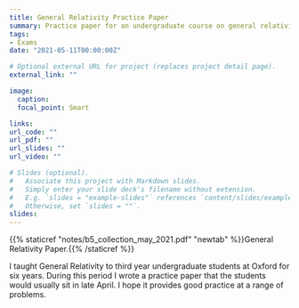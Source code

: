 ```yaml
---
title: General Relativity Practice Paper
summary: Practice paper for an undergraduate course on general relativity and cosmology.
tags:
- Exams
date: "2021-05-11T00:00:00Z"

# Optional external URL for project (replaces project detail page).
external_link: ""

image:
  caption:
  focal_point: Smart

links:
url_code: ""
url_pdf: ""
url_slides: ""
url_video: ""

# Slides (optional).
#   Associate this project with Markdown slides.
#   Simply enter your slide deck's filename without extension.
#   E.g. `slides = "example-slides"` references `content/slides/example-slides.md`.
#   Otherwise, set `slides = ""`.
slides:
---
```


{{% staticref "notes/b5_collection_may_2021.pdf" "newtab" %}}General Relativity Paper.{{% /staticref %}}

I taught General Relativity to third year undergraduate students at Oxford for six years. During this period I wrote a practice paper that the students would usually sit in late April. I hope it provides good practice at a range of problems.
